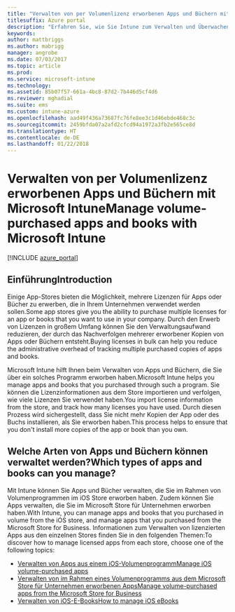 ```yaml
---
title: "Verwalten von per Volumenlizenz erworbenen Apps und Büchern mit Intune"
titlesuffix: Azure portal
description: "Erfahren Sie, wie Sie Intune zum Verwalten und Überwachen der Verwendung von Apps und Büchern, die per Volumenlizenz in Stores erworben wurden, verwenden können."
keywords: 
author: mattbriggs
ms.author: mabrigg
manager: angrobe
ms.date: 07/03/2017
ms.topic: article
ms.prod: 
ms.service: microsoft-intune
ms.technology: 
ms.assetid: 85b07f57-661a-4bc8-87d2-7b446d5cf4d6
ms.reviewer: mghadial
ms.suite: ems
ms.custom: intune-azure
ms.openlocfilehash: aad49f436a73687fc76fe8ee3c1d46ebde468c3c
ms.sourcegitcommit: 2459bfda07a2afd2cfcd94a1972a3fb2e565ce8d
ms.translationtype: HT
ms.contentlocale: de-DE
ms.lasthandoff: 01/22/2018
---
```

# <a name="manage-volume-purchased-apps-and-books-with-microsoft-intune"></a><span data-ttu-id="afad6-103">Verwalten von per Volumenlizenz erworbenen Apps und Büchern mit Microsoft Intune</span><span class="sxs-lookup"><span data-stu-id="afad6-103">Manage volume-purchased apps and books with Microsoft Intune</span></span>

[!INCLUDE [azure_portal](./includes/azure_portal.md)]

## <a name="introduction"></a><span data-ttu-id="afad6-104">Einführung</span><span class="sxs-lookup"><span data-stu-id="afad6-104">Introduction</span></span>

<span data-ttu-id="afad6-105">Einige App-Stores bieten die Möglichkeit, mehrere Lizenzen für Apps oder Bücher zu erwerben, die in Ihrem Unternehmen verwendet werden sollen.</span><span class="sxs-lookup"><span data-stu-id="afad6-105">Some app stores give you the ability to purchase multiple licenses for an app or books that you want to use in your company.</span></span> <span data-ttu-id="afad6-106">Durch den Erwerb von Lizenzen in großem Umfang können Sie den Verwaltungsaufwand reduzieren, der durch das Nachverfolgen mehrerer erworbener Kopien von Apps oder Büchern entsteht.</span><span class="sxs-lookup"><span data-stu-id="afad6-106">Buying licenses in bulk can help you reduce the administrative overhead of tracking multiple purchased copies of apps and books.</span></span>

<span data-ttu-id="afad6-107">Microsoft Intune hilft Ihnen beim Verwalten von Apps und Büchern, die Sie über ein solches Programm erworben haben.</span><span class="sxs-lookup"><span data-stu-id="afad6-107">Microsoft Intune helps you manage apps and books that you purchased through such a program.</span></span> <span data-ttu-id="afad6-108">Sie können die Lizenzinformationen aus dem Store importieren und verfolgen, wie viele Lizenzen Sie verwendet haben.</span><span class="sxs-lookup"><span data-stu-id="afad6-108">You import license information from the store, and track how many licenses you have used.</span></span> <span data-ttu-id="afad6-109">Durch diesen Prozess wird sichergestellt, dass Sie nicht mehr Kopien der App oder des Buchs installieren, als Sie erworben haben.</span><span class="sxs-lookup"><span data-stu-id="afad6-109">This process helps to ensure that you don't install more copies of the app or book than you own.</span></span>

## <a name="which-types-of-apps-and-books-can-you-manage"></a><span data-ttu-id="afad6-110">Welche Arten von Apps und Büchern können verwaltet werden?</span><span class="sxs-lookup"><span data-stu-id="afad6-110">Which types of apps and books can you manage?</span></span>

<span data-ttu-id="afad6-111">Mit Intune können Sie Apps und Bücher verwalten, die Sie im Rahmen von Volumenprogrammen im iOS Store erworben haben. Zudem können Sie Apps verwalten, die Sie im Microsoft Store für Unternehmen erworben haben.</span><span class="sxs-lookup"><span data-stu-id="afad6-111">With Intune, you can manage apps and books that you purchased in volume from the iOS store, and manage apps that you purchased from the Microsoft Store for Business.</span></span> <span data-ttu-id="afad6-112">Informationen zum Verwalten von lizenzierten Apps aus den einzelnen Stores finden Sie in den folgenden Themen:</span><span class="sxs-lookup"><span data-stu-id="afad6-112">To discover how to manage licensed apps from each store, choose one of the following topics:</span></span>

- [<span data-ttu-id="afad6-113">Verwalten von Apps aus einem iOS-Volumenprogramm</span><span class="sxs-lookup"><span data-stu-id="afad6-113">Manage iOS volume-purchased apps</span></span>](vpp-apps-ios.md)
- [<span data-ttu-id="afad6-114">Verwalten von im Rahmen eines Volumenprogramms aus dem Microsoft Store für Unternehmen erworbenen Apps</span><span class="sxs-lookup"><span data-stu-id="afad6-114">Manage volume-purchased apps from the Microsoft Store for Business</span></span>](windows-store-for-business.md)
- [<span data-ttu-id="afad6-115">Verwalten von iOS-E-Books</span><span class="sxs-lookup"><span data-stu-id="afad6-115">How to manage iOS eBooks</span></span>](vpp-ebooks-ios.md)
